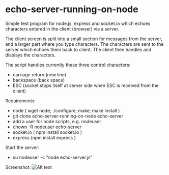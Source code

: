 echo-server-running-on-node
===========================

Simple test program for node.js, express and socket.io which echoes characters entered in the client (browser) via a server.

The client screen is split into a small section for messages from the server, and a larger part where you type characters. The characters are sent to the server which echoes them back to client. The client then handles and displays the characters.

The script handles currently these three control characters:
* carriage return (new line)
* backspace (back space)
* ESC (socket stops itself at server side when ESC is received from the client)

Requirements:

* node ( wget node; ./configure; make; make install )
* git clone echo-server-running-on-node echo-server
* add a user for node scripts, e.g. nodeuser
* chown -R nodeuser echo-server
* socket.io ( npm install socket.io )
* express (npm install express )

Start the server:
* su nodeuser -c "node echo-server.js"

Screenshot:
![Alt text](/echo-server-running-on-node/blob/master/20120822_echo-server-runninng-on-node_screenshot.png "Screenshot of echo-server-running-on-node")

